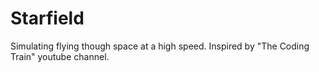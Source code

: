 # Starfield
Simulating flying though space at a high speed. Inspired by "The Coding Train" youtube channel.
